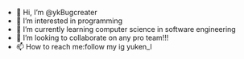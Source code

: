 - 👋 Hi, I’m @ykBugcreater
- 👀 I’m interested in programming
- 🌱 I’m currently learning computer science in software engineering
- 💞️ I’m looking to collaborate on any pro team!!!
- 📫 How to reach me:follow my ig yuken_l

<!---
ykBugcreater/ykBugcreater is a ✨ special ✨ repository because its `README.md` (this file) appears on your GitHub profile.
You can click the Preview link to take a look at your changes.
--->
